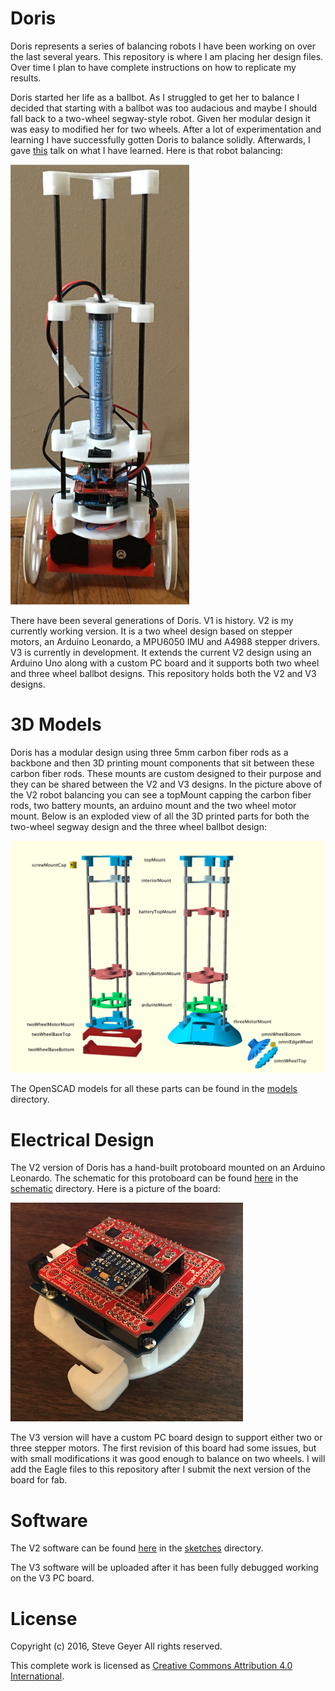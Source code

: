 # Doris

Doris represents a series of balancing robots I have been working on over the last several years. This repository is where I am placing her design files. Over time I plan to have complete instructions on how to replicate my results.

Doris started her life as a ballbot. As I struggled to get her to balance I decided that starting with a ballbot was too audacious and maybe I should fall back to a two-wheel segway-style robot. Given her modular design it was easy to modified her for two wheels. After a lot of experimentation and learning I have successfully gotten Doris to balance solidly. Afterwards, I gave [this](https://github.com/SteveGeyer/Doris/blob/master/docs/BalancingRobotTalk.pdf) talk on what I have learned. Here is that robot balancing:

![V2 Robot](https://github.com/SteveGeyer/Doris/blob/master/docs/TwoWheelV2.png "V2 Robot")

There have been several generations of Doris. V1 is history. V2 is my currently working version. It is a two wheel design based on stepper motors, an Arduino Leonardo, a MPU6050 IMU and A4988 stepper drivers. V3 is currently in development. It extends the current V2 design using an Arduino Uno along with a custom PC board and it supports both two wheel and three wheel ballbot designs. This repository holds both the V2 and V3 designs.

# 3D Models

Doris has a modular design using three 5mm carbon fiber rods as a backbone and then 3D printing mount components that sit between these carbon fiber rods. These mounts are custom designed to their purpose and they can be shared between the V2 and V3 designs. In the picture above of the V2 robot balancing you can see a topMount capping the carbon fiber rods, two battery mounts, an arduino mount and the two wheel motor mount. Below is an exploded view of all the 3D printed parts for both the two-wheel segway design and the three wheel ballbot design:

![Exploded parts](https://github.com/SteveGeyer/Doris/blob/master/docs/ExplodedView.png "Exploded parts")

The OpenSCAD models for all these parts can be found in the [models](https://github.com/SteveGeyer/Doris/tree/master/models) directory.

# Electrical Design

The V2 version of Doris has a hand-built protoboard mounted on an Arduino Leonardo. The schematic for this protoboard can be found [here](https://github.com/SteveGeyer/Doris/blob/master/schematics/v2/TwoWheelDorisV2.pdf) in the [schematic](https://github.com/SteveGeyer/Doris/tree/master/schematics) directory. Here is a picture of the board:

![V2 Protoboard](https://github.com/SteveGeyer/Doris/blob/master/docs/ProtoboardV2.png "V2 Protoboard")

The V3 version will have a custom PC board design to support either two or three stepper motors. The first revision of this board had some issues, but with small modifications it was good enough to balance on two wheels. I will add the Eagle files to this repository after I submit the next version of the board for fab.

# Software

The V2 software can be found [here](https://github.com/SteveGeyer/Doris/blob/master/sketches/v2/balance/balance.ino) in the [sketches](https://github.com/SteveGeyer/Doris/tree/master/sketches) directory.

The V3 software will be uploaded after it has been fully debugged working on the V3 PC board.

# License

Copyright (c) 2016, Steve Geyer
All rights reserved.

This complete work is licensed as [Creative Commons Attribution 4.0 International](https://creativecommons.org/licenses/by/4.0/).
